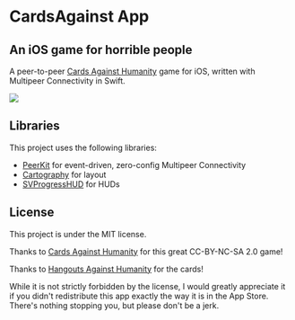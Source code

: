 # CardsAgainst App

## An iOS game for horrible people

A peer-to-peer [Cards Against Humanity][cah] game for iOS, written with Multipeer Connectivity in Swift.

![](http://pics.jpsim.com/objcio-mpc/demo.gif)

## Libraries

This project uses the following libraries:

* [PeerKit](https://github.com/jpsim/PeerKit) for event-driven, zero-config Multipeer Connectivity
* [Cartography](https://github.com/robb/Cartography) for layout
* [SVProgressHUD](https://github.com/TransitApp/SVProgressHUD) for HUDs

## License

This project is under the MIT license.

Thanks to [Cards Against Humanity][cah] for this great CC-BY-NC-SA 2.0 game!

Thanks to [Hangouts Against Humanity](https://github.com/samurailink3/hangouts-against-humanity) for the cards!

While it is not strictly forbidden by the license, I would greatly appreciate it if you didn't redistribute this app exactly the way it is in the App Store. There's nothing stopping you, but please don't be a jerk.

[cah]: http://cardsagainsthumanity.com
